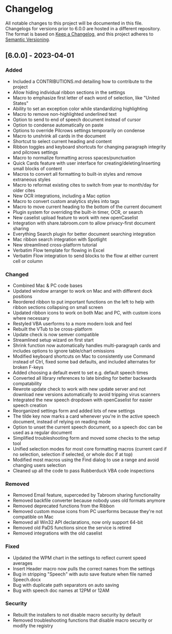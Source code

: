 # Changelog
All notable changes to this project will be documented in this file. Changelogs for versions prior to 6.0.0 are hosted in a different repository.
<br />
The format is based on [Keep a Changelog](https://keepachangelog.com/en/1.0.0/), and this project adheres to [Semantic Versioning](https://semver.org/spec/v2.0.0.html).

## [6.0.0] - 2023-04-01

### Added
* Included a CONTRIBUTIONS.md detailing how to contribute to the project
* Allow hiding individual ribbon sections in the settings
* Macro to emphasize first letter of each word of selection, like "United States"
* Ability to set an exception color while standardizing highlighting
* Macro to remove non-highlighted underlined text
* Option to send to end of speech document instead of cursor
* Option to condense automatically on paste
* Options to override Pilcrows settings temporarily on condense
* Macro to unshrink all cards in the document
* Shortcut to select current heading and content
* Ribbon toggles and keyboard shortcuts for changing paragraph integrity and pilcrows settings
* Macro to normalize formatting across spaces/punctuation
* Quick Cards feature with user interface for creating/deleting/inserting small blocks of content
* Macros to convert all formatting to built-in styles and remove extraneous styles
* Macro to reformat existing cites to switch from year to month/day for older cites
* New OCR integrations, including a Mac option
* Macro to convert custom analytics styles into tags
* Macro to move current heading to the bottom of the current document
* Plugin system for overriding the built-in timer, OCR, or search
* New caselist upload feature to work with new openCaselist
* Integration with share.tabroom.com to allow privacy-first document sharing
* Everything Search plugin for better document searching integration
* Mac ribbon search integration with Spotlight
* New streamlined cross-platform tutorial
* Verbatim Flow template for flowing in Excel
* Verbatim Flow integration to send blocks to the flow at either current cell or column

### Changed
* Combined Mac & PC code bases
* Updated window arranger to work on Mac and with different dock positions
* Reordered ribbon to put important functions on the left to help with ribbon sections collapsing on small screen
* Updated ribbon icons to work on both Mac and PC, with custom icons where necessary
* Restyled VBA userforms to a more modern look and feel
* Rebuilt the VTub to be cross-platform
* Update check is now semver compatible
* Streamlined setup wizard on first start
* Shrink function now automatically handles multi-paragraph cards and includes options to ignore table/chart omissions
* Modified keyboard shortcuts on Mac to consistently use Command instead of Ctrl, fixed some bad defaults, and included alternates for broken F-keys
* Added choosing a default event to set e.g. default speech times
* Converted all library references to late binding for better backwards compatability
* Rewrote update check to work with new update server and not download new versions automatically to avoid tripping virus scanners
* Integrated the new speech dropdown with openCaselist for easier speech creation
* Reorganized settings form and added lots of new settings
* The tilde key now marks a card whenever you're in the active speech document, instead of relying on reading mode
* Option to unset the current speech document, so a speech doc can be used as a regular document
* Simplified troubleshooting form and moved some checks to the setup tool
* Unified selection modes for most core formatting macros (current card if no selection, selection if selected, or whole doc if at top)
* Modified most macros using the Find dialog to use a range and avoid changing users selection
* Cleaned up all the code to pass Rubberduck VBA code inspections

### Removed
* Removed Email feature, superceded by Tabroom sharing functionality
* Removed backfile converter because nobody uses old formats anymore
* Removed deprecated functions from the Ribbon
* Removed custom mouse icons from PC userforms because they're not compatible on Mac
* Removed all Win32 API declarations, now only support 64-bit
* Removed old PaDS functions since the service is retired
* Removed integrations with the old caselist

### Fixed
* Updated the WPM chart in the settings to reflect current speed averages
* Insert Header macro now pulls the correct names from the settings
* Bug in stripping "Speech" with auto save feature when file named Speech.docx
* Bug with duplicate path separators on auto saving
* Bug with speech doc names at 12PM or 12AM

### Security
* Rebuilt the installers to not disable macro security by default
* Removed troubleshooting functions that disable macro security or modify the registry
